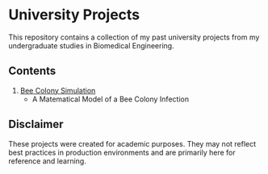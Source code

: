 # University Projects

This repository contains a collection of my past university projects 
from my undergraduate studies in Biomedical Engineering.

## Contents
1. [Bee Colony Simulation](./bee_colony_simulation)  
   - A Matematical Model of a Bee Colony Infection

## Disclaimer
These projects were created for academic purposes. They may not reflect 
best practices in production environments and are primarily here for 
reference and learning.
